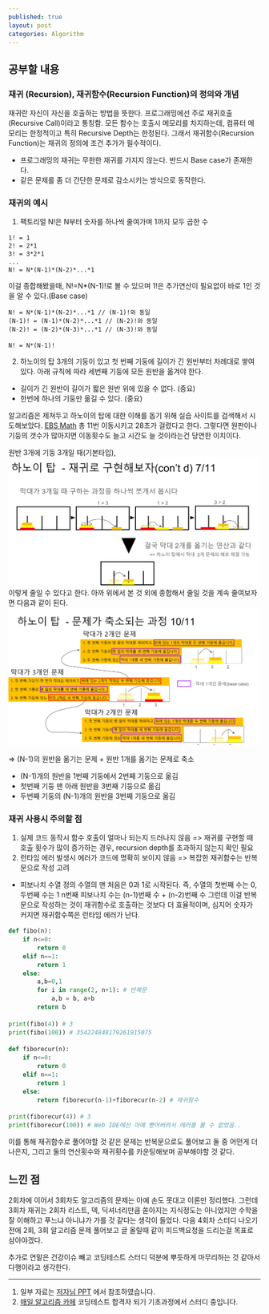 ```yaml
---
published: true
layout: post
categories: Algorithm
---
```


## 공부할 내용

### 재귀 (Recursion), 재귀함수(Recursion Function)의 정의와 개념

재귀란 자신이 자신을 호출하는 방법을 뜻한다. 프로그래밍에선 주로 재귀호출 (Recursive Call)이라고 통칭함.
모든 함수는 호출시 메모리를 차지하는데, 컴퓨터 메모리는 한정적이고 특히 Recursive Depth는 한정된다.
그래서 재귀함수(Recursion Function)는 재귀의 정의에 조건 추가가 필수적이다.

- 프로그래밍의 재귀는 무한한 재귀를 가지지 않는다. 반드시 Base case가 존재한다.
- 같은 문제를 좀 더 간단한 문제로 감소시키는 방식으로 동작한다.

### 재귀의 예시

1. 팩토리얼
   N!은 N부터 숫자를 하나씩 줄여가며 1까지 모두 곱한 수

```
1! = 1
2! = 2*1
3! = 3*2*1
...
N! = N*(N-1)*(N-2)*...*1
```

이걸 종합해봤을때, N!=N\*(N-1)!로 볼 수 있으며 1!은 추가연산이 필요없이 바로 1인 것을 알 수 있다.(Base case)

```
N! = N*(N-1)*(N-2)*...*1 // (N-1)!와 동일
(N-1)! = (N-1)*(N-2)*...*1 // (N-2)!와 동일
(N-2)! = (N-2)*(N-3)*...*1 // (N-3)!와 동일

N! = N*(N-1)!
```

2. 하노이의 탑
   3개의 기둥이 있고 첫 번째 기둥에 길이가 긴 원반부터 차례대로 쌓여있다.
   아래 규칙에 따라 세번째 기둥에 모든 원반을 옮겨야 한다.

- 길이가 긴 원반이 길이가 짧은 원반 위에 있을 수 없다. (중요)
- 한번에 하나의 기둥만 옮길 수 있다. (중요)

알고리즘은 제쳐두고 하노이의 탑에 대한 이해를 돕기 위해 실습 사이트를 검색해서 시도해보았다.
[EBS Math](https://www.ebsmath.co.kr/resource/rscView?cate=10097&cate2=10163&cate3=10169&rscTpDscd=RTP01&grdCd=MGRD02&sno=28320&type=S&historyYn=study)
총 11번 이동시키고 28초가 걸렸다고 한다. 그렇다면 원판이나 기둥의 갯수가 많아지면 이동횟수도 늘고 시간도 늘 것이라는건 당연한 이치이다.

원반 3개에 기둥 3개일 때(기본타입), ![](https://github.com/arumlee/arumlee.github.io/blob/main/_posts/Screenshot_2023-12-24%20201821.png?raw=true) 이렇게 줄일 수 있다고 한다.
아까 위에서 본 것 외에 종합해서 줄일 것을 계속 줄여보자면 다음과 같이 된다.
![](https://github.com/arumlee/arumlee.github.io/blob/main/_posts/Screenshot_2023-12-24%20202028.png?raw=true)

=> (N-1)의 원반을 옮기는 문제 + 원반 1개를 옮기는 문제로 축소

- (N-1)개의 원반을 1번째 기둥에서 2번째 기둥으로 옮김
- 첫번째 기둥 맨 아래 원반을 3번째 기둥으로 옮김
- 두번째 기둥의 (N-1)개의 원반을 3번째 기둥으로 옮김

### 재귀 사용시 주의할 점

1. 실제 코드 동작시 함수 호출이 얼마나 되는지 드러나지 않음
   => 재귀를 구현할 때 호출 횟수가 많이 증가하는 경우, recursion depth를 초과하지 않는지 확인 필요
2. 런타임 에러 발생시 에러가 코드에 명확히 보이지 않음
   => 복잡한 재귀함수는 반복문으로 작성 고려

- 피보나치 수열 정의
  수열의 맨 처음은 0과 1로 시작된다. 즉, 수열의 첫번째 수는 0, 두번째 수는 1
  n번째 피보나치 수는 (n-1)번째 수 + (n-2)번째 수
  그런데 이걸 반복문으로 작성하는 것이 재귀함수로 호출하는 것보다 더 효율적이며, 심지어 숫자가 커지면 재귀함수쪽은 런타임 에러가 난다.

```python
def fibo(n):
    if n<=0:
        return 0
    elif n==1:
        return 1
    else:
        a,b=0,1
        for i in range(2, n+1): # 반복문
            a,b = b, a+b
        return b

print(fibo(4)) # 3
print(fibo(100)) # 354224848179261915075

def fiborecur(n):
    if n<=0:
        return 0
    elif n==1:
        return 1
    else:
        return fiborecur(n-1)+fiborecur(n-2) # 재귀함수

print(fiborecur(4)) # 3
print(fiborecur(100)) # Web IDE에선 아예 뻗어버려서 에러를 볼 수 없었음..
```

이를 통해 재귀함수로 풀어야할 것 같은 문제는 반복문으로도 풀어보고 둘 중 어떤게 더 나은지, 그리고 둘의 연산횟수와 재귀횟수를 카운팅해보며 공부해야할 것 같다.

## 느낀 점

2회차에 이어서 3회차도 알고리즘의 문제는 아예 손도 못대고 이론만 정리했다.
그런데 3회차 재귀는 2회차 리스트, 덱, 딕셔너리만큼 쏟아지는 지식정도는 아니었지만 수학을 잘 이해하고 푸느냐 아니냐가 가를 것 같다는 생각이 들었다.
다음 4회차 스터디 나오기 전에 2회, 3회 알고리즘 문제 풀어보고 글 올릴때 같이 피드백요청을 드리는걸 목표로 삼아야겠다.

추가로 연말은 건강이슈 빼고 코딩테스트 스터디 덕분에 뿌듯하게 마무리하는 것 같아서 다행이라고 생각한다.

---

1. 일부 자료는 [저자님 PPT](https://www.slideshare.net/ultrasuperrok/1-4781) 에서 참조하였습니다.
2. [매일 알고리즘 카페](https://cafe.naver.com/dremdeveloper/948) 코딩테스트 합격자 되기 기초과정에서 스터디 중입니다.
